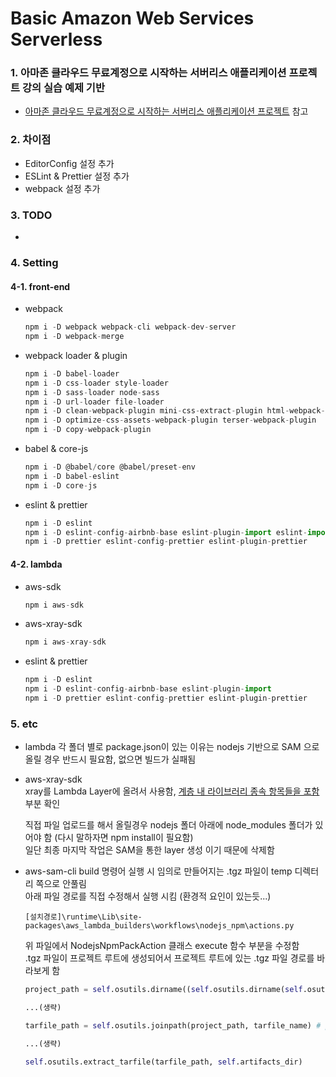 # Basic Amazon Web Services Serverless

### 1. 아마존 클라우드 무료계정으로 시작하는 서버리스 애플리케이션 프로젝트 강의 실습 예제 기반

* [아마존 클라우드 무료계정으로 시작하는 서버리스 애플리케이션 프로젝트](https://www.inflearn.com/course/AWS-%EC%84%9C%EB%B2%84%EB%A6%AC%EC%8A%A4-%EC%9B%B9%EC%95%B1# "아마존 클라우드 무료계정으로 시작하는 서버리스 애플리케이션 프로젝트") 참고

### 2. 차이점

* EditorConfig 설정 추가
* ESLint & Prettier 설정 추가
* webpack 설정 추가

### 3. TODO

*

### 4. Setting

#### 4-1. front-end

* webpack

    ``` javascript
    npm i -D webpack webpack-cli webpack-dev-server
    npm i -D webpack-merge
    ```

* webpack loader & plugin

    ``` javascript
    npm i -D babel-loader
    npm i -D css-loader style-loader
    npm i -D sass-loader node-sass
    npm i -D url-loader file-loader
    npm i -D clean-webpack-plugin mini-css-extract-plugin html-webpack-plugin
    npm i -D optimize-css-assets-webpack-plugin terser-webpack-plugin
    npm i -D copy-webpack-plugin
    ```

* babel & core-js

    ``` javascript
    npm i -D @babel/core @babel/preset-env
    npm i -D babel-eslint
    npm i -D core-js
    ```

* eslint & prettier

    ``` javascript
    npm i -D eslint
    npm i -D eslint-config-airbnb-base eslint-plugin-import eslint-import-resolver-alias
    npm i -D prettier eslint-config-prettier eslint-plugin-prettier
    ```

#### 4-2. lambda

* aws-sdk

    ``` javascript
    npm i aws-sdk
    ```

* aws-xray-sdk

    ``` javascript
    npm i aws-xray-sdk
    ```

* eslint & prettier

    ``` javascript
    npm i -D eslint
    npm i -D eslint-config-airbnb-base eslint-plugin-import
    npm i -D prettier eslint-config-prettier eslint-plugin-prettier
    ```

### 5. etc

* lambda
  각 폴더 별로 package.json이 있는 이유는 nodejs 기반으로 SAM 으로 올릴 경우 반드시 필요함, 없으면 빌드가 실패됨

* aws-xray-sdk  
  xray를 Lambda Layer에 올려서 사용함, [계층 내 라이브러리 종속 항목들을 포함](https://docs.aws.amazon.com/ko_kr/lambda/latest/dg/configuration-layers.html) 부분 확인

  직접 파일 업로드를 해서 올릴경우 nodejs 폴더 아래에 node_modules 폴더가 있어야 함 (다시 말하자면 npm install이 필요함)  
  일단 최종 마지막 작업은 SAM을 통한 layer 생성 이기 때문에 삭제함

* aws-sam-cli
  build 명령어 실행 시 임의로 만들어지는 .tgz 파일이 temp 디렉터리 쪽으로 안풀림  
  아래 파일 경로를 직접 수정해서 실행 시킴 (환경적 요인이 있는듯...)

  ```console
  [설치경로]\runtime\Lib\site-packages\aws_lambda_builders\workflows\nodejs_npm\actions.py
  ```

  위 파일에서 NodejsNpmPackAction 클래스 execute 함수 부분을 수정함  
  .tgz 파일이 프로젝트 루트에 생성되어서 프로젝트 루트에 있는 .tgz 파일 경로를 바라보게 함

  ```python
  project_path = self.osutils.dirname((self.osutils.dirname(self.osutils.dirname(self.manifest_path)))) # 이 부분 추가

  ...(생략)

  tarfile_path = self.osutils.joinpath(project_path, tarfile_name) # project_path를 바라보게 수정

  ...(생략)

  self.osutils.extract_tarfile(tarfile_path, self.artifacts_dir)
  ```

